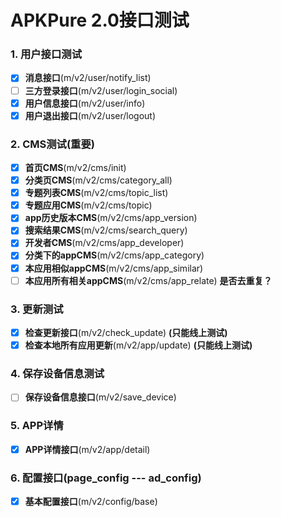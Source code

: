 # APKPure 2.0接口测试

### 1. 用户接口测试
* [X] **消息接口**(m/v2/user/notify_list) 
* [ ] **三方登录接口**(m/v2/user/login_social)
* [X] **用户信息接口**(m/v2/user/info)
* [X] **用户退出接口**(m/v2/user/logout)

### 2. CMS测试(重要)
* [X] **首页CMS**(m/v2/cms/init) 
* [X] **分类页CMS**(m/v2/cms/category_all) 
* [X] **专题列表CMS**(m/v2/cms/topic_list) 
* [X] **专题应用CMS**(m/v2/cms/topic) 
* [X] **app历史版本CMS**(m/v2/cms/app_version) 
* [X] **搜索结果CMS**(m/v2/cms/search_query) 
* [X] **开发者CMS**(m/v2/cms/app_developer) 
* [X] **分类下的appCMS**(m/v2/cms/app_category) 
* [X] **本应用相似appCMS**(m/v2/cms/app_similar) 
* [ ] **本应用所有相关appCMS**(m/v2/cms/app_relate) **是否去重复？**

### 3. 更新测试
* [X] **检查更新接口**(m/v2/check_update) **(只能线上测试)**
* [X] **检查本地所有应用更新**(m/v2/app/update)  **(只能线上测试)**

### 4. 保存设备信息测试
* [ ] **保存设备信息接口**(m/v2/save_device)

### 5. APP详情
* [X] **APP详情接口**(m/v2/app/detail)
 
 ### 6. 配置接口(page_config  --- ad_config)
* [X] **基本配置接口**(m/v2/config/base) 


